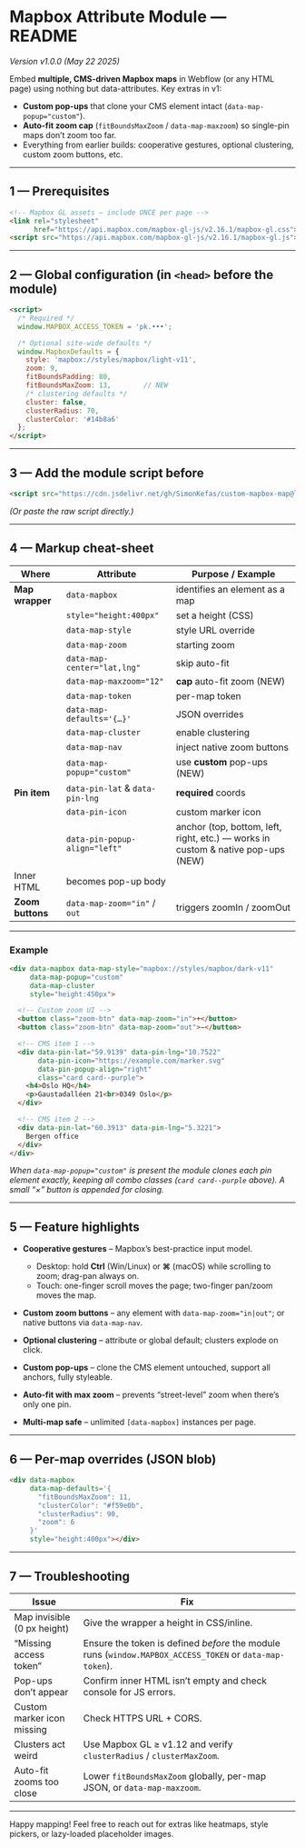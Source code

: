# Mapbox Attribute Module — README

*Version v1.0.0 (May 22 2025)*

Embed **multiple, CMS-driven Mapbox maps** in Webflow (or any HTML page) using nothing but data-attributes.
Key extras in v1:

* **Custom pop-ups** that clone your CMS element intact (`data-map-popup="custom"`).
* **Auto-fit zoom cap** (`fitBoundsMaxZoom` / `data-map-maxzoom`) so single-pin maps don’t zoom too far.
* Everything from earlier builds: cooperative gestures, optional clustering, custom zoom buttons, etc.

---

## 1 — Prerequisites

```html
<!-- Mapbox GL assets – include ONCE per page -->
<link rel="stylesheet"
      href="https://api.mapbox.com/mapbox-gl-js/v2.16.1/mapbox-gl.css">
<script src="https://api.mapbox.com/mapbox-gl-js/v2.16.1/mapbox-gl.js"></script>
```

---

## 2 — Global configuration (in `<head>` **before** the module)

```html
<script>
  /* Required */
  window.MAPBOX_ACCESS_TOKEN = 'pk.•••';

  /* Optional site-wide defaults */
  window.MapboxDefaults = {
    style: 'mapbox://styles/mapbox/light-v11',
    zoom: 9,
    fitBoundsPadding: 80,
    fitBoundsMaxZoom: 13,        // NEW
    /* clustering defaults */
    cluster: false,
    clusterRadius: 70,
    clusterColor: '#14b8a6'
  };
</script>
```

---

## 3 — Add the **module script before </body>**

```html
<script src="https://cdn.jsdelivr.net/gh/SimonKefas/custom-mapbox-map@latest/script.js"></script>
```

*(Or paste the raw script directly.)*

---

## 4 — Markup cheat-sheet

| Where            | Attribute                       | Purpose / Example                                                                 |
| ---------------- | ------------------------------- | --------------------------------------------------------------------------------- |
| **Map wrapper**  | `data-mapbox`                   | identifies an element as a map                                                    |
|                  | `style="height:400px"`          | set a height (CSS)                                                                |
|                  | `data-map-style`                | style URL override                                                                |
|                  | `data-map-zoom`                 | starting zoom                                                                     |
|                  | `data-map-center="lat,lng"`     | skip auto-fit                                                                     |
|                  | `data-map-maxzoom="12"`         | **cap** auto-fit zoom (NEW)                                                       |
|                  | `data-map-token`                | per-map token                                                                     |
|                  | `data-map-defaults='{…}'`       | JSON overrides                                                                    |
|                  | `data-map-cluster`              | enable clustering                                                                 |
|                  | `data-map-nav`                  | inject native zoom buttons                                                        |
|                  | `data-map-popup="custom"`       | use **custom** pop-ups (NEW)                                                      |
| **Pin item**     | `data-pin-lat` & `data-pin-lng` | **required** coords                                                               |
|                  | `data-pin-icon`                 | custom marker icon                                                                |
|                  | `data-pin-popup-align="left"`   | anchor (top, bottom, left, right, ­etc.) — works in custom & native pop-ups (NEW) |
| Inner HTML       | becomes pop-up body             |                                                                                   |
| **Zoom buttons** | `data-map-zoom="in"` / `out`    | triggers zoomIn / zoomOut                                                         |

---

### Example

```html
<div data-mapbox data-map-style="mapbox://styles/mapbox/dark-v11"
     data-map-popup="custom"
     data-map-cluster
     style="height:450px">

  <!-- Custom zoom UI -->
  <button class="zoom-btn" data-map-zoom="in">+</button>
  <button class="zoom-btn" data-map-zoom="out">−</button>

  <!-- CMS item 1 -->
  <div data-pin-lat="59.9139" data-pin-lng="10.7522"
       data-pin-icon="https://example.com/marker.svg"
       data-pin-popup-align="right"
       class="card card--purple">
    <h4>Oslo HQ</h4>
    <p>Gaustadalléen 21<br>0349 Oslo</p>
  </div>

  <!-- CMS item 2 -->
  <div data-pin-lat="60.3913" data-pin-lng="5.3221">
    Bergen office
  </div>
</div>
```

*When `data-map-popup="custom"` is present the module clones each pin element exactly, keeping all combo classes (`card card--purple` above). A small “×” button is appended for closing.*

---

## 5 — Feature highlights

* **Cooperative gestures** – Mapbox’s best-practice input model.

  * Desktop: hold **Ctrl** (Win/Linux) or **⌘** (macOS) while scrolling to zoom; drag-pan always on.
  * Touch: one-finger scroll moves the page; two-finger pan/zoom moves the map.
* **Custom zoom buttons** – any element with `data-map-zoom="in|out"`; or native buttons via `data-map-nav`.
* **Optional clustering** – attribute or global default; clusters explode on click.
* **Custom pop-ups** – clone the CMS element untouched, support all anchors, fully styleable.
* **Auto-fit with max zoom** – prevents “street-level” zoom when there’s only one pin.
* **Multi-map safe** – unlimited `[data-mapbox]` instances per page.

---

## 6 — Per-map overrides (JSON blob)

```html
<div data-mapbox
     data-map-defaults='{
       "fitBoundsMaxZoom": 11,
       "clusterColor": "#f59e0b",
       "clusterRadius": 90,
       "zoom": 6
     }'
     style="height:400px"></div>
```

---

## 7 — Troubleshooting

| Issue                       | Fix                                                                                                      |
| --------------------------- | -------------------------------------------------------------------------------------------------------- |
| Map invisible (0 px height) | Give the wrapper a height in CSS/inline.                                                                 |
| “Missing access token”      | Ensure the token is defined *before* the module runs (`window.MAPBOX_ACCESS_TOKEN` or `data-map-token`). |
| Pop-ups don’t appear        | Confirm inner HTML isn’t empty and check console for JS errors.                                          |
| Custom marker icon missing  | Check HTTPS URL + CORS.                                                                                  |
| Clusters act weird          | Use Mapbox GL ≥ v1.12 and verify `clusterRadius` / `clusterMaxZoom`.                                     |
| Auto-fit zooms too close    | Lower `fitBoundsMaxZoom` globally, per-map JSON, or `data-map-maxzoom`.                                  |

---

Happy mapping! Feel free to reach out for extras like heatmaps, style pickers, or lazy-loaded placeholder images.